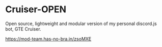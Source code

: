 # Cruiser-OPEN

Open source, lightweight and modular version of my personal discord.js bot, GTE Cruiser.


https://mod-team.has-no-bra.in/zsoMXE
